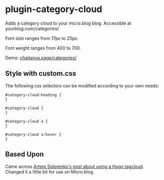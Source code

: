 # plugin-category-cloud
Adds a category cloud to your micro.blog blog. Accessible at yourblog.com/categories/

Font size ranges from 17px to 25px.

Font weight ranges from 400 to 700.

Demo: [chaitanya.page/categories/](https://chaitanya.page/categories/)

## Style with custom.css
The following css selectors can be modified according to your own needs:
```
#category-cloud-heading {
}

#category-cloud {
}

#category-cloud a {
}

#category-cloud a:hover {
}
```
## Based Upon
Came across [Artem Sidorenko's post about using a Hugo tagcloud](https://www.sidorenko.io/post/2017/07/nice-tagcloud-with-hugo/). Changed it a little bit for use on Micro.blog.
